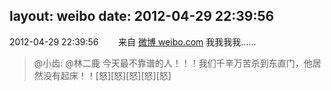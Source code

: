 layout: weibo
date: 2012-04-29 22:39:56
---
2012-04-29 22:39:56  &nbsp;&nbsp;&nbsp;&nbsp;&nbsp;&nbsp; 来自 <a href="http://weibo.com/" rel="nofollow">微博 weibo.com</a>
我我我我……
>  @小齿:  @林二鹿 今天最不靠谱的人！！！我们千辛万苦杀到东直门，他居然没有起床！！[怒][怒][怒][怒][怒] ​​​
